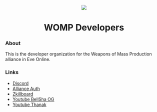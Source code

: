 <p align="center">
    <img src="https://images.evetech.net/alliances/99010468/logo">
</p>

<h1 align="center">WOMP Developers</h1>

### About
This is the developer organization for the Weapons of Mass Production alliance in Eve Online. 

### Links

- [Discord](https://discord.gg/w3utSEhd)
- [Alliance Auth](https://womp.aoifu.com/dashboard/)
- [Zkillboard](https://zkillboard.com/alliance/99010468/)
- [Youtube BellSha OG](https://www.youtube.com/@bellshaog4017)
- [Youtube Thanak](https://www.youtube.com/@Gamingsincethe70s)
